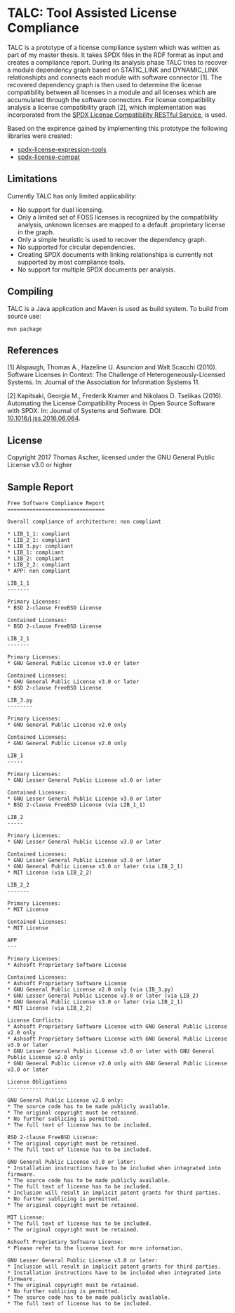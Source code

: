 # TALC: Tool Assisted License Compliance

TALC is a prototype of a license compliance system which was written as part of my master thesis. It takes SPDX files in the RDF format as input and creates a compliance report. During its analysis phase TALC tries to recover a module dependency graph based on STATIC_LINK and DYNAMIC_LINK relationshipts and connects each module with software connector [1]. The recovered dependency graph is then used to determine the license compatibility between all licenses in a module and all licenses which are accumulated through the software connectors. For license compatibility analysis a license compatibility graph [2], which implementation was incorporated from the 
[SPDX License Compatibility RESTful Service](https://github.com/dpasch01/spdx-compat-tools), is used.

Based on the expirence gained by implementing this prototype the following libraries were created:
- [spdx-license-expression-tools](https://github.com/aschet/spdx-license-expression-tools)
- [spdx-license-compat](https://github.com/aschet/spdx-license-compat)

## Limitations

Currently TALC has only limited applicability:
- No support for dual licensing.
- Only a limited set of FOSS licenses is recognized by the compatibility analysis, unknown licenses are mapped to a default .proprietary license in the graph.
- Only a simple heuristic is used to recover the dependency graph.
- No supported for circular dependencies.
- Creating SPDX documents with linking relationships is currently not supported by most compliance tools.
- No support for multiple SPDX documents per analysis.

## Compiling

TALC is a Java application and Maven is used as build system. To build from source use:

```
mvn package
```

## References

[1] Alspaugh, Thomas A., Hazeline U. Asuncion and Walt Scacchi (2010). Software Licenses in Context: The Challenge of Heterogeneously-Licensed Systems. In: Journal of the Association for Information Systems 11.

[2] Kapitsaki, Georgia M., Frederik Kramer and Nikolaos D. Tselikas (2016). Automating the License Compatibility Process in Open Source Software with SPDX. In: Journal of Systems and Software. DOI: [10.1016/j.jss.2016.06.064](http://dx.doi.org/10.1016/j.jss.2016.06.064).

## License

Copyright 2017 Thomas Ascher, licensed under the GNU General Public License v3.0 or higher

## Sample Report

```
Free Software Compliance Report
===============================

Overall compliance of architecture: non compliant

* LIB_1_1: compliant
* LIB_2_1: compliant
* LIB_3.py: compliant
* LIB_1: compliant
* LIB_2: compliant
* LIB_2_2: compliant
* APP: non compliant

LIB_1_1
-------

Primary Licenses:
* BSD 2-clause FreeBSD License

Contained Licenses:
* BSD 2-clause FreeBSD License

LIB_2_1
-------

Primary Licenses:
* GNU General Public License v3.0 or later

Contained Licenses:
* GNU General Public License v3.0 or later
* BSD 2-clause FreeBSD License

LIB_3.py
--------

Primary Licenses:
* GNU General Public License v2.0 only

Contained Licenses:
* GNU General Public License v2.0 only

LIB_1
-----

Primary Licenses:
* GNU Lesser General Public License v3.0 or later

Contained Licenses:
* GNU Lesser General Public License v3.0 or later
* BSD 2-clause FreeBSD License (via LIB_1_1)

LIB_2
-----

Primary Licenses:
* GNU Lesser General Public License v3.0 or later

Contained Licenses:
* GNU Lesser General Public License v3.0 or later
* GNU General Public License v3.0 or later (via LIB_2_1)
* MIT License (via LIB_2_2)

LIB_2_2
-------

Primary Licenses:
* MIT License

Contained Licenses:
* MIT License

APP
---

Primary Licenses:
* Ashsoft Proprietary Software License

Contained Licenses:
* Ashsoft Proprietary Software License
* GNU General Public License v2.0 only (via LIB_3.py)
* GNU Lesser General Public License v3.0 or later (via LIB_2)
* GNU General Public License v3.0 or later (via LIB_2_1)
* MIT License (via LIB_2_2)

License Conflicts:
* Ashsoft Proprietary Software License with GNU General Public License v2.0 only
* Ashsoft Proprietary Software License with GNU General Public License v3.0 or later
* GNU Lesser General Public License v3.0 or later with GNU General Public License v2.0 only
* GNU General Public License v2.0 only with GNU General Public License v3.0 or later

License Obligations
-------------------

GNU General Public License v2.0 only:
* The source code has to be made publicly available.
* The original copyright must be retained.
* No further sublicing is permitted.
* The full text of license has to be included.

BSD 2-clause FreeBSD License:
* The original copyright must be retained.
* The full text of license has to be included.

GNU General Public License v3.0 or later:
* Installation instructions have to be included when integrated into firmware.
* The source code has to be made publicly available.
* The full text of license has to be included.
* Inclusion will result in implicit patent grants for third parties.
* No further sublicing is permitted.
* The original copyright must be retained.

MIT License:
* The full text of license has to be included.
* The original copyright must be retained.

Ashsoft Proprietary Software License:
* Please refer to the license text for more information.

GNU Lesser General Public License v3.0 or later:
* Inclusion will result in implicit patent grants for third parties.
* Installation instructions have to be included when integrated into firmware.
* The original copyright must be retained.
* No further sublicing is permitted.
* The source code has to be made publicly available.
* The full text of license has to be included.
```


